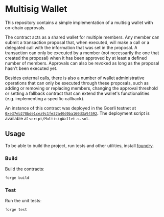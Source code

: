 # Multisig Wallet

This repository contains a simple implementation of a multisig wallet with on-chain approvals.

The contract acts as a shared wallet for multiple members. Any member can submit a transaction proposal that, when executed, will make a call or a delegated call with the information that was set in the proposal. A transaction can only be executed by a member (not necessarily the one that created the proposal) when it has been approved by at least a defined number of members. Approvals can also be revoked as long as the proposal hasn't been executed yet.

Besides external calls, there is also a number of wallet administrative operations that can only be executed through these proposals, such as adding or removing or replacing members, changing the approval threshold or setting a fallback contract that can extend the wallet's functionalities (e.g. implementing a specific callback).

An instance of this contract was deployed in the Goerli testnet at [`0xe37eb278bde1cea9c1fe32a40d0ba160d3a94592`](https://goerli.etherscan.io/address/0xe37eb278bde1cea9c1fe32a40d0ba160d3a94592). The deployment script is available at `script/MultisigWallet.s.sol`.

## Usage

To be able to build the project, run tests and other utilities, install [foundry](https://github.com/foundry-rs/foundry).

### Build
Build the contracts:

```
forge build
```

### Test
Run the unit tests:

```
forge test
```
